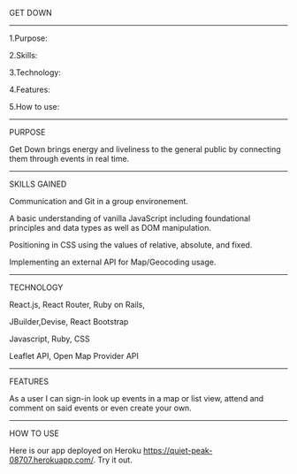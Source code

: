 GET DOWN
______________

1.Purpose:

2.Skills:

3.Technology:

4.Features:

5.How to use:
______________

PURPOSE

Get Down brings energy and liveliness to the general public
by connecting them through events in real time.
______________

SKILLS GAINED

Communication and Git in a group environement.

A basic understanding of vanilla JavaScript including foundational principles and data types as well as DOM manipulation.

Positioning in CSS using the values of relative, absolute, and fixed.

Implementing an external API for Map/Geocoding usage.

________________

TECHNOLOGY

React.js, React Router, Ruby on Rails,

JBuilder,Devise, React Bootstrap

Javascript, Ruby, CSS

Leaflet API, Open Map Provider API
_______________________________________

FEATURES

As a user I can sign-in look up events in a map or list view, attend and comment on said events or even create your own.
_______________________________________

HOW TO USE

Here is our app deployed on Heroku https://quiet-peak-08707.herokuapp.com/. Try it out.



